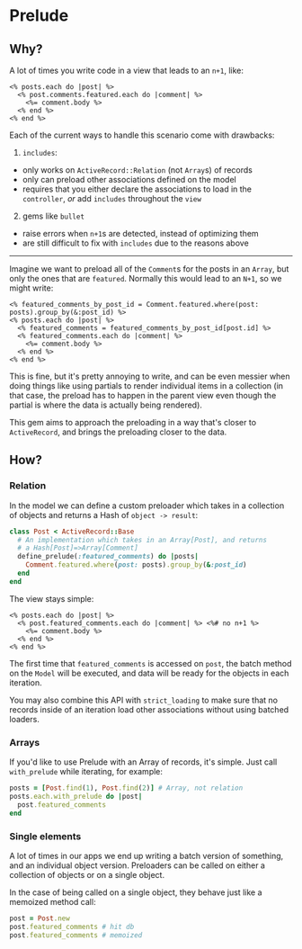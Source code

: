 # Prelude

## Why?

A lot of times you write code in a view that leads to an `n+1`, like:

``` erb
<% posts.each do |post| %>
  <% post.comments.featured.each do |comment| %>
    <%= comment.body %>
  <% end %>
<% end %>
```

Each of the current ways to handle this scenario come with drawbacks:

1. `includes`:
  - only works on `ActiveRecord::Relation` (not `Array`s) of records
  - only can preload other associations defined on the model
  - requires that you either declare the associations to load in the `controller`, _or_ add `includes` throughout the `view`

2. gems like `bullet`
  - raise errors when `n+1`s are detected, instead of optimizing them
  - are still difficult to fix with `includes` due to the reasons above

---

Imagine we want to preload all of the `Comment`s for the posts in an `Array`,
but only the ones that are `featured`. Normally this would lead to an `N+1`,
so we might write:

``` erb
<% featured_comments_by_post_id = Comment.featured.where(post: posts).group_by(&:post_id) %>
<% posts.each do |post| %>
  <% featured_comments = featured_comments_by_post_id[post.id] %>
  <% featured_comments.each do |comment| %>
    <%= comment.body %>
  <% end %>
<% end %>
```

This is fine, but it's pretty annoying to write, and can be even messier when
doing things like using partials to render individual items in a collection (in
that case, the preload has to happen in the parent view even though the partial
is where the data is actually being rendered).

This gem aims to approach the preloading in a way that's closer to `ActiveRecord`,
and brings the preloading closer to the data.

## How?

### Relation

In the model we can define a custom preloader which takes in a collection of objects
and returns a Hash of `object -> result`:

``` ruby
class Post < ActiveRecord::Base
  # An implementation which takes in an Array[Post], and returns
  # a Hash[Post]=>Array[Comment]
  define_prelude(:featured_comments) do |posts|
    Comment.featured.where(post: posts).group_by(&:post_id)
  end
end
```

The view stays simple:

``` erb
<% posts.each do |post| %>
  <% post.featured_comments.each do |comment| %> <%# no n+1 %>
    <%= comment.body %>
  <% end %>
<% end %>
```

The first time that `featured_comments` is accessed on `post`, the batch method
on the `Model` will be executed, and data will be ready for the objects in each
iteration.

You may also combine this API with `strict_loading` to make sure that no records
inside of an iteration load other associations without using batched loaders.

### Arrays

If you'd like to use Prelude with an Array of records, it's simple. Just call
`with_prelude` while iterating, for example:

``` ruby
posts = [Post.find(1), Post.find(2)] # Array, not relation
posts.each.with_prelude do |post|
  post.featured_comments
end
```

### Single elements

A lot of times in our apps we end up writing a batch version of something, and
an individual object version. Preloaders can be called on either a collection
of objects or on a single object.

In the case of being called on a single object, they behave just like a
memoized method call:

``` ruby
post = Post.new
post.featured_comments # hit db
post.featured_comments # memoized
```
